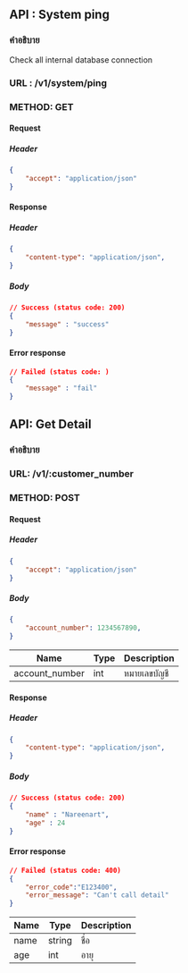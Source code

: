 
## API : System ping
### คำอธิบาย
Check all internal database connection			

### URL : /v1/system/ping				
### METHOD: GET

#### Request
##### Header
```json
{
    "accept": "application/json"
}
```

#### Response
##### Header
```json
{
    "content-type": "application/json",
}
```

##### Body
```json
// Success (status code: 200)
{
    "message" : "success"
}
```

#### Error response
```json
// Failed (status code: )
{
    "message" : "fail"
}
```

## API: Get Detail
### คำอธิบาย


### URL: /v1/:customer_number
### METHOD: POST

#### Request
##### Header
```json
{
    "accept": "application/json"
}
```

##### Body
```json
{
    "account_number": 1234567890,
}
```

| **Name**  | **Type**     | **Description**  |
|---------|----------|--------|
| account_number | int | หมายเลขบัญชี |

#### Response
##### Header
```json
{
    "content-type": "application/json",
}
```

##### Body
```json
// Success (status code: 200)
{
    "name" : "Nareenart",
    "age" : 24
}
```

#### Error response
```json
// Failed (status code: 400)
{
    "error_code":"E123400",
    "error_message": "Can't call detail"
}
```

| **Name**  | **Type**     | **Description**  |
|---------|----------|--------|
| name | string | ชื่อ |
| age | int | อายุ |
